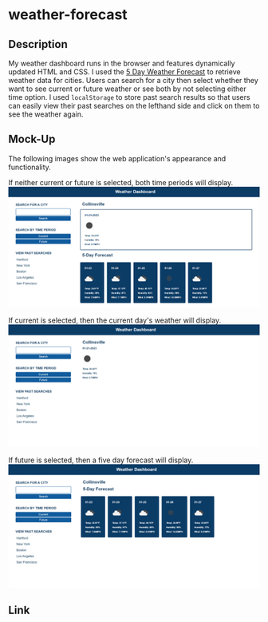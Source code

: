 # weather-forecast

## Description
My weather dashboard runs in the browser and features dynamically updated HTML and CSS. I used the [5 Day Weather Forecast](https://openweathermap.org/forecast5) to retrieve weather data for cities. Users can search for a city then select whether they want to see current or future weather or see both by not selecting either time option. I used `localStorage` to store past search results so that users can easily view their past searches on the lefthand side and click on them to see the weather again.

## Mock-Up
The following images show the web application's appearance and functionality.

If neither current or future is selected, both time periods will display.
![The weather app includes a search option, a list of past searched cities, and a five-day forecast and current weather conditions for Collinsville.](./assets/weather-dashboard.png)

If current is selected, then the current day's weather will display.
![The weather app includes a search option, a list of past searched cities, and a five-day forecast and current weather conditions for Collinsville.](./assets/weather-dashboard-current.png)

If future is selected, then a five day forecast will display.
![The weather app includes a search option, a list of past searched cities, and a five-day forecast and current weather conditions for Collinsville.](./assets/weather-dashboard-future.png)


## Link